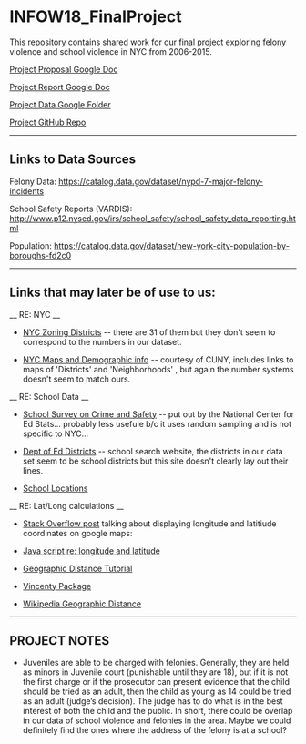 # INFOW18_FinalProject
This repository contains shared work for our final project exploring felony violence and school violence in NYC from 2006-2015.

[Project Proposal Google Doc](https://docs.google.com/document/d/1NgYAWtXdJbUWn-bTRg8dUD_qQlX3vMj29wX9dXT1TGc/edit)

[Project Report Google Doc](https://docs.google.com/document/d/1NgYAWtXdJbUWn-bTRg8dUD_qQlX3vMj29wX9dXT1TGc/edit)

[Project Data Google Folder](https://drive.google.com/open?id=0B0WZLk0rydoVMXdSVklScHpwbnc)

[Project GitHub Repo](https://github.com/mmillervedam/INFOW18_FinalProject)


---
## Links to Data Sources

Felony Data: https://catalog.data.gov/dataset/nypd-7-major-felony-incidents

School Safety Reports (VARDIS): http://www.p12.nysed.gov/irs/school_safety/school_safety_data_reporting.html

Population: https://catalog.data.gov/dataset/new-york-city-population-by-boroughs-fd2c0

---

## Links that may later be of use to us:

__ RE: NYC __

* [NYC Zoning Districts](http://www1.nyc.gov/site/planning/zoning/index-map.page) -- there are 31 of them but they don't seem to correspond to the numbers in our dataset.

* [NYC Maps and Demographic info](http://www.baruch.cuny.edu/nycdata/population-geography/index.html) -- courtesy of CUNY, includes links to maps of 'Districts' and 'Neighborhoods' , but again the number systems doesn't seem to match ours.

__ RE: School Data __

* [School Survey on Crime and Safety](http://nces.ed.gov/surveys/ssocs/data_products.asp) -- put out by the National Center for Ed Stats... probably less usefule b/c it uses random sampling and is not specific to NYC...

* [Dept of Ed Districts](http://schools.nyc.gov/schoolsearch/) -- school search website, the districts in our data set seem to be school districts but this site doesn't clearly lay out their lines.

* [School Locations](https://data.cityofnewyork.us/Education/School-Point-Locations/jfju-ynrr)

__ RE: Lat/Long calculations __
* [Stack Overflow post](http://stackoverflow.com/questions/1801732/how-do-i-link-to-google-maps-with-a-particular-longitude-and-latitude) talking about displaying longitude and latitiude coordinates on google maps:

* [Java script re: longitude and latitude](https://developers.google.com/maps/documentation/javascript/examples/layer-heatmap)

* [Geographic Distance Tutorial](http://www.meridianworlddata.com/distance-calculation/)

* [Vincenty Package](https://pypi.python.org/pypi/vincenty)

* [Wikipedia Geographic Distance](https://en.wikipedia.org/wiki/Geographical_distance)
---

## PROJECT NOTES

* Juveniles are able to be charged with felonies. Generally, they are held as minors in Juvenile court (punishable until they are 18), but if it is not the first charge or if the prosecutor can present evidence that the child should be tried as an adult, then the child as young as 14 could be tried as an adult (judge’s decision). The judge has to do what is in the best interest of both the child and the public. In short, there could be overlap in our data of school violence and felonies in the area. Maybe we could definitely find the ones where  the address of the felony is at a school?
